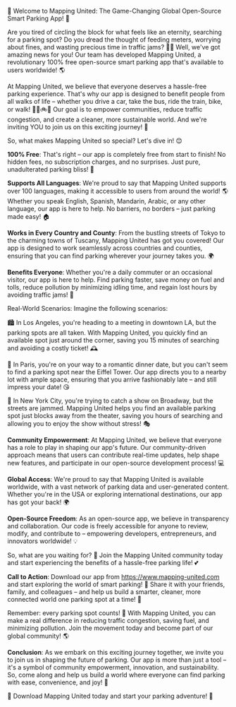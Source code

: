🚀 Welcome to Mapping United: The Game-Changing Global Open-Source Smart Parking App! 🎉

Are you tired of circling the block for what feels like an eternity, searching for a parking spot? Do you dread the thought of feeding meters, worrying about fines, and wasting precious time in traffic jams? 🚗💸 Well, we've got amazing news for you! Our team has developed Mapping United, a revolutionary 100% free open-source smart parking app that's available to users worldwide! 🌎

At Mapping United, we believe that everyone deserves a hassle-free parking experience. That's why our app is designed to benefit people from all walks of life – whether you drive a car, take the bus, ride the train, bike, or walk! 🚂🚌🚲💃 Our goal is to empower communities, reduce traffic congestion, and create a cleaner, more sustainable world. And we're inviting YOU to join us on this exciting journey! 🌟

So, what makes Mapping United so special? Let's dive in! 😊

**100% Free**: That's right – our app is completely free from start to finish! No hidden fees, no subscription charges, and no surprises. Just pure, unadulterated parking bliss! 💸

**Supports All Languages**: We're proud to say that Mapping United supports over 100 languages, making it accessible to users from around the world! 🌎 Whether you speak English, Spanish, Mandarin, Arabic, or any other language, our app is here to help. No barriers, no borders – just parking made easy! 🏠

**Works in Every Country and County**: From the bustling streets of Tokyo to the charming towns of Tuscany, Mapping United has got you covered! Our app is designed to work seamlessly across countries and counties, ensuring that you can find parking wherever your journey takes you. 🌍

**Benefits Everyone**: Whether you're a daily commuter or an occasional visitor, our app is here to help. Find parking faster, save money on fuel and tolls, reduce pollution by minimizing idling time, and regain lost hours by avoiding traffic jams! 💪

Real-World Scenarios: Imagine the following scenarios:

🏙️ In Los Angeles, you're heading to a meeting in downtown LA, but the parking spots are all taken. With Mapping United, you quickly find an available spot just around the corner, saving you 15 minutes of searching and avoiding a costly ticket! 🕰️

🌳 In Paris, you're on your way to a romantic dinner date, but you can't seem to find a parking spot near the Eiffel Tower. Our app directs you to a nearby lot with ample space, ensuring that you arrive fashionably late – and still impress your date! 😘

🚂 In New York City, you're trying to catch a show on Broadway, but the streets are jammed. Mapping United helps you find an available parking spot just blocks away from the theater, saving you hours of searching and allowing you to enjoy the show without stress! 🎭

**Community Empowerment**: At Mapping United, we believe that everyone has a role to play in shaping our app's future. Our community-driven approach means that users can contribute real-time updates, help shape new features, and participate in our open-source development process! 💻

**Global Access**: We're proud to say that Mapping United is available worldwide, with a vast network of parking data and user-generated content. Whether you're in the USA or exploring international destinations, our app has got your back! 🌍

**Open-Source Freedom**: As an open-source app, we believe in transparency and collaboration. Our code is freely accessible for anyone to review, modify, and contribute to – empowering developers, entrepreneurs, and innovators worldwide! 💡

So, what are you waiting for? 🤔 Join the Mapping United community today and start experiencing the benefits of a hassle-free parking life! 💕

**Call to Action**: Download our app from https://www.mapping-united.com and start exploring the world of smart parking! 📲 Share it with your friends, family, and colleagues – and help us build a smarter, cleaner, more connected world one parking spot at a time! 🌈

Remember: every parking spot counts! 💪 With Mapping United, you can make a real difference in reducing traffic congestion, saving fuel, and minimizing pollution. Join the movement today and become part of our global community! 🌎

**Conclusion**: As we embark on this exciting journey together, we invite you to join us in shaping the future of parking. Our app is more than just a tool – it's a symbol of community empowerment, innovation, and sustainability. So, come along and help us build a world where everyone can find parking with ease, convenience, and joy! 🌟

🚀 Download Mapping United today and start your parking adventure! 🎉